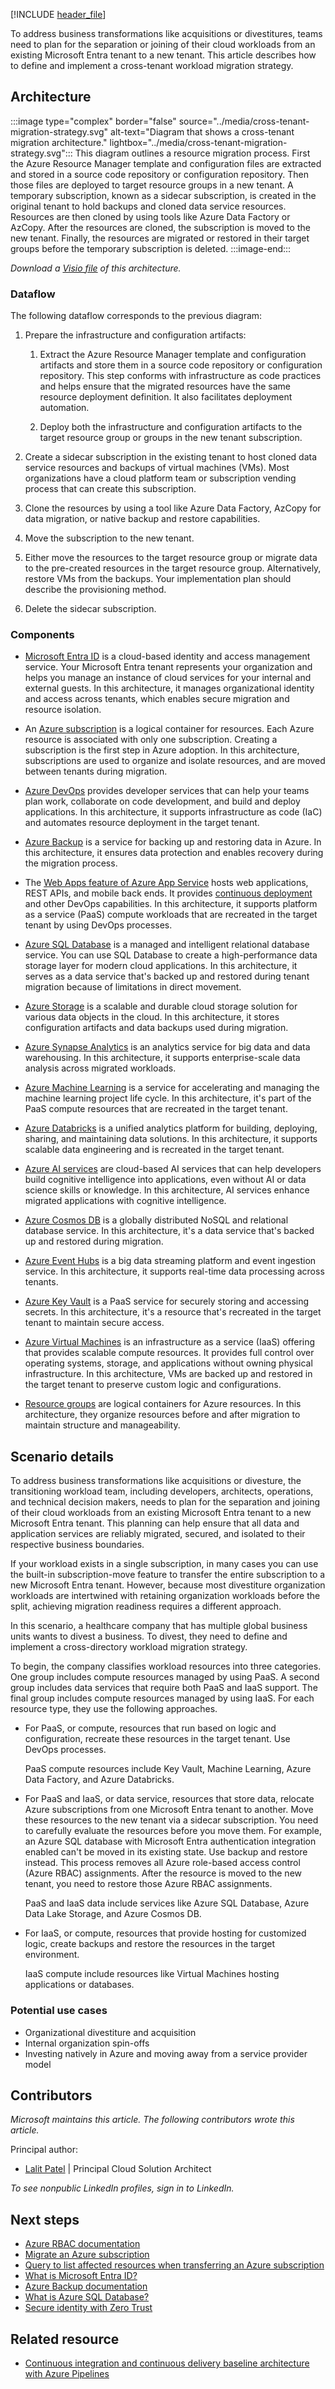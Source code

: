 [!INCLUDE [header_file](../../../includes/sol-idea-header.md)]

To address business transformations like acquisitions or divestitures, teams need to plan for the separation or joining of their cloud workloads from an existing Microsoft Entra tenant to a new tenant. This article describes how to define and implement a cross-tenant workload migration strategy.

## Architecture

:::image type="complex" border="false" source="../media/cross-tenant-migration-strategy.svg" alt-text="Diagram that shows a cross-tenant migration architecture." lightbox="../media/cross-tenant-migration-strategy.svg":::
   This diagram outlines a resource migration process. First the Azure Resource Manager template and configuration files are extracted and stored in a source code repository or configuration repository. Then those files are deployed to target resource groups in a new tenant. A temporary subscription, known as a sidecar subscription, is created in the original tenant to hold backups and cloned data service resources. Resources are then cloned by using tools like Azure Data Factory or AzCopy. After the resources are cloned, the subscription is moved to the new tenant. Finally, the resources are migrated or restored in their target groups before the temporary subscription is deleted.
:::image-end:::

*Download a [Visio file](https://arch-center.azureedge.net/cross-tenant-migration-strategy.vsdx) of this architecture.*

### Dataflow

The following dataflow corresponds to the previous diagram:

1. Prepare the infrastructure and configuration artifacts:

   1. Extract the Azure Resource Manager template and configuration artifacts and store them in a source code repository or configuration repository. This step conforms with infrastructure as code practices and helps ensure that the migrated resources have the same resource deployment definition. It also facilitates deployment automation.

   1. Deploy both the infrastructure and configuration artifacts to the target resource group or groups in the new tenant subscription.

1. Create a sidecar subscription in the existing tenant to host cloned data service resources and backups of virtual machines (VMs). Most organizations have a cloud platform team or subscription vending process that can create this subscription.

1. Clone the resources by using a tool like Azure Data Factory, AzCopy for data migration, or native backup and restore capabilities.

1. Move the subscription to the new tenant.

1. Either move the resources to the target resource group or migrate data to the pre-created resources in the target resource group. Alternatively, restore VMs from the backups. Your implementation plan should describe the provisioning method.

1. Delete the sidecar subscription.

### Components

- [Microsoft Entra ID](/entra/fundamentals/whatis) is a cloud-based identity and access management service. Your Microsoft Entra tenant represents your organization and helps you manage an instance of cloud services for your internal and external guests.  In this architecture, it manages organizational identity and access across tenants, which enables secure migration and resource isolation.

- An [Azure subscription](/azure/cloud-adoption-framework/ready/considerations/fundamental-concepts) is a logical container for resources. Each Azure resource is associated with only one subscription. Creating a subscription is the first step in Azure adoption. In this architecture, subscriptions are used to organize and isolate resources, and are moved between tenants during migration.

- [Azure DevOps](/azure/devops/user-guide/what-is-azure-devops) provides developer services that can help your teams plan work, collaborate on code development, and build and deploy applications. In this architecture, it supports infrastructure as code (IaC) and automates resource deployment in the target tenant.

- [Azure Backup](/azure/backup/backup-overview) is a service for backing up and restoring data in Azure. In this architecture, it ensures data protection and enables recovery during the migration process.

- The [Web Apps feature of Azure App Service](/azure/well-architected/service-guides/app-service-web-apps) hosts web applications, REST APIs, and mobile back ends. It provides [continuous deployment](/azure/app-service/deploy-continuous-deployment) and other DevOps capabilities. In this architecture, it supports platform as a service (PaaS) compute workloads that are recreated in the target tenant by using DevOps processes.

- [Azure SQL Database](/azure/well-architected/service-guides/azure-sql-database) is a managed and intelligent relational database service. You can use SQL Database to create a high-performance data storage layer for modern cloud applications. In this architecture, it serves as a data service that's backed up and restored during tenant migration because of limitations in direct movement.

- [Azure Storage](/azure/storage/common/storage-introduction) is a scalable and durable cloud storage solution for various data objects in the cloud. In this architecture, it stores configuration artifacts and data backups used during migration.

- [Azure Synapse Analytics](/azure/synapse-analytics/overview-what-is) is an analytics service for big data and data warehousing. In this architecture, it supports enterprise-scale data analysis across migrated workloads.

- [Azure Machine Learning](/azure/well-architected/service-guides/azure-machine-learning) is a service for accelerating and managing the machine learning project life cycle. In this architecture, it's part of the PaaS compute resources that are recreated in the target tenant.

- [Azure Databricks](/azure/well-architected/service-guides/azure-databricks-security) is a unified analytics platform for building, deploying, sharing, and maintaining data solutions. In this architecture, it supports scalable data engineering and is recreated in the target tenant.

- [Azure AI services](/azure/ai-services/what-are-ai-services) are cloud-based AI services that can help developers build cognitive intelligence into applications, even without AI or data science skills or knowledge. In this architecture, AI services enhance migrated applications with cognitive intelligence.

- [Azure Cosmos DB](/azure/well-architected/service-guides/cosmos-db) is a globally distributed NoSQL and relational database service. In this architecture, it's a data service that's backed up and restored during migration.

- [Azure Event Hubs](/azure/well-architected/service-guides/event-hubs) is a big data streaming platform and event ingestion service. In this architecture, it supports real-time data processing across tenants.

- [Azure Key Vault](/azure/key-vault/general/overview) is a PaaS service for securely storing and accessing secrets. In this architecture, it's a resource that's recreated in the target tenant to maintain secure access.

- [Azure Virtual Machines](/azure/well-architected/service-guides/virtual-machines) is an infrastructure as a service (IaaS) offering that provides scalable compute resources. It provides full control over operating systems, storage, and applications without owning physical infrastructure. In this architecture, VMs are backed up and restored in the target tenant to preserve custom logic and configurations.

- [Resource groups](/azure/azure-resource-manager/management/manage-resource-groups-cli) are logical containers for Azure resources. In this architecture, they organize resources before and after migration to maintain structure and manageability.

## Scenario details

To address business transformations like acquisitions or divesture, the transitioning workload team, including developers, architects, operations, and technical decision makers, needs to plan for the separation and joining of their cloud workloads from an existing Microsoft Entra tenant to a new Microsoft Entra tenant. This planning can help ensure that all data and application services are reliably migrated, secured, and isolated to their respective business boundaries.

If your workload exists in a single subscription, in many cases you can use the built-in subscription-move feature to transfer the entire subscription to a new Microsoft Entra tenant. However, because most divestiture organization workloads are intertwined with retaining organization workloads before the split, achieving migration readiness requires a different approach.

In this scenario, a healthcare company that has multiple global business units wants to divest a business. To divest, they need to define and implement a cross-directory workload migration strategy.

To begin, the company classifies workload resources into three categories. One group includes compute resources managed by using PaaS. A second group includes data services that require both PaaS and IaaS support. The final group includes compute resources managed by using IaaS. For each resource type, they use the following approaches.

- For PaaS, or compute, resources that run based on logic and configuration, recreate these resources in the target tenant. Use DevOps processes.

  PaaS compute resources include Key Vault, Machine Learning, Azure Data Factory, and Azure Databricks.

- For PaaS and IaaS, or data service, resources that store data, relocate Azure subscriptions from one Microsoft Entra tenant to another. Move these resources to the new tenant via a sidecar subscription. You need to carefully evaluate the resources before you move them. For example, an Azure SQL database with Microsoft Entra authentication integration enabled can't be moved in its existing state. Use backup and restore instead. This process removes all Azure role-based access control (Azure RBAC) assignments. After the resource is moved to the new tenant, you need to restore those Azure RBAC assignments.

  PaaS and IaaS data include services like Azure SQL Database, Azure Data Lake Storage, and Azure Cosmos DB.

- For IaaS, or compute, resources that provide hosting for customized logic, create backups and restore the resources in the target environment.

  IaaS compute include resources like Virtual Machines hosting applications or databases.

### Potential use cases

- Organizational divestiture and acquisition
- Internal organization spin-offs
- Investing natively in Azure and moving away from a service provider model

## Contributors

*Microsoft maintains this article. The following contributors wrote this article.*

Principal author:

- [Lalit Patel](https://www.linkedin.com/in/lalit-r-patel-5108a/) | Principal Cloud Solution Architect

*To see nonpublic LinkedIn profiles, sign in to LinkedIn.*

## Next steps

- [Azure RBAC documentation](/azure/role-based-access-control)
- [Migrate an Azure subscription](/azure/cost-management-billing/manage/billing-subscription-transfer#transfer-a-subscription-to-another-azure-ad-tenant-account)
- [Query to list affected resources when transferring an Azure subscription](/azure/governance/resource-graph/samples/samples-by-category?tabs=azure-cli#list-impacted-resources-when-transferring-an-azure-subscription)
- [What is Microsoft Entra ID?](/entra/fundamentals/whatis)
- [Azure Backup documentation](/azure/backup)
- [What is Azure SQL Database?](/azure/azure-sql/database/sql-database-paas-overview)
- [Secure identity with Zero Trust](/security/zero-trust/deploy/identity)

## Related resource

- [Continuous integration and continuous delivery baseline architecture with Azure Pipelines](../../example-scenario/apps/devops-dotnet-baseline.yml)
